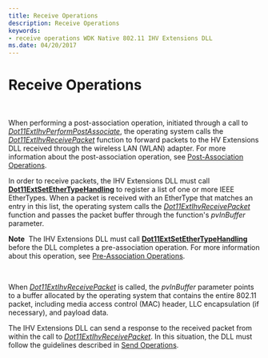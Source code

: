 ```yaml
---
title: Receive Operations
description: Receive Operations
keywords:
- receive operations WDK Native 802.11 IHV Extensions DLL
ms.date: 04/20/2017
---
```


# Receive Operations




 

When performing a post-association operation, initiated through a call to [*Dot11ExtIhvPerformPostAssociate*](/windows-hardware/drivers/ddi/wlanihv/nc-wlanihv-dot11extihv_perform_post_associate), the operating system calls the [*Dot11ExtIhvReceivePacket*](/windows-hardware/drivers/ddi/wlanihv/nc-wlanihv-dot11extihv_receive_packet) function to forward packets to the HV Extensions DLL received through the wireless LAN (WLAN) adapter. For more information about the post-association operation, see [Post-Association Operations](post-association-operations.md).

In order to receive packets, the IHV Extensions DLL must call [**Dot11ExtSetEtherTypeHandling**](/windows-hardware/drivers/ddi/wlanihv/nc-wlanihv-dot11ext_set_ethertype_handling) to register a list of one or more IEEE EtherTypes. When a packet is received with an EtherType that matches an entry in this list, the operating system calls the [*Dot11ExtIhvReceivePacket*](/windows-hardware/drivers/ddi/wlanihv/nc-wlanihv-dot11extihv_receive_packet) function and passes the packet buffer through the function's *pvInBuffer* parameter.

**Note**  The IHV Extensions DLL must call [**Dot11ExtSetEtherTypeHandling**](/windows-hardware/drivers/ddi/wlanihv/nc-wlanihv-dot11ext_set_ethertype_handling) before the DLL completes a pre-association operation. For more information about this operation, see [Pre-Association Operations](pre-association-operations.md).

 

When [*Dot11ExtIhvReceivePacket*](/windows-hardware/drivers/ddi/wlanihv/nc-wlanihv-dot11extihv_receive_packet) is called, the *pvInBuffer* parameter points to a buffer allocated by the operating system that contains the entire 802.11 packet, including media access control (MAC) header, LLC encapsulation (if necessary), and payload data.

The IHV Extensions DLL can send a response to the received packet from within the call to [*Dot11ExtIhvReceivePacket*](/windows-hardware/drivers/ddi/wlanihv/nc-wlanihv-dot11extihv_receive_packet). In this situation, the DLL must follow the guidelines described in [Send Operations](send-operations.md).

 

 
